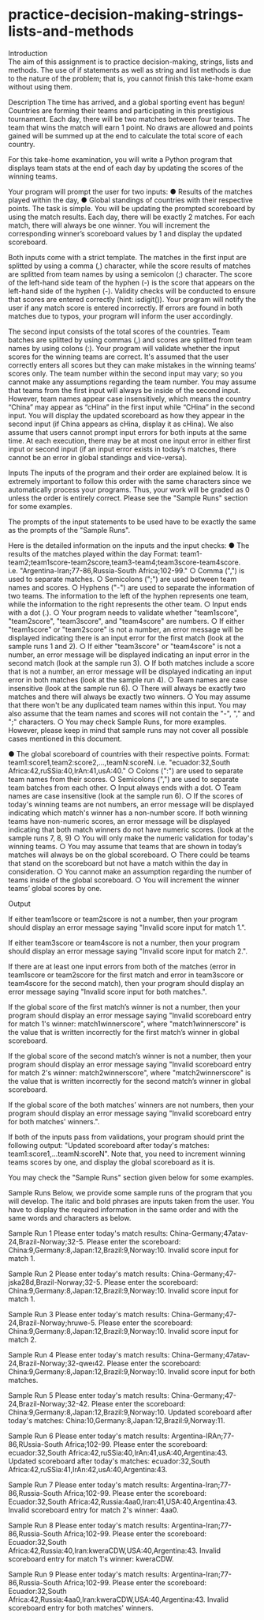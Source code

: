 # practice-decision-making-strings-lists-and-methods

Introduction									
The aim of this assignment is to practice decision-making, strings, lists and methods. The use of if statements as well as string and list methods is due to the nature of the problem; that is, you cannot finish this take-home exam without using them. 

Description
The time has arrived, and a global sporting event has begun! Countries are forming their teams and participating in this prestigious tournament. Each day, there will be two matches between four teams. The team that wins the match will earn 1 point. No draws are allowed and points gained will be summed up at the end to calculate the total score of each country.

For this take-home examination, you will write a Python program that displays team stats at the end of each day by updating the scores of the winning teams. 

Your program will prompt the user for two inputs:
●	Results of the matches played within the day,
●	Global standings of countries with their respective points.
The task is simple. You will be updating the prompted scoreboard by using the match results. Each day, there will be exactly 2 matches. For each match, there will always be one winner. You will increment the corresponding winner’s scoreboard values by 1 and display the updated scoreboard.

Both inputs come with a strict template. The matches in the first input are splitted by using a comma (,) character, while the score results of matches are splitted from team names by using a semicolon (;) character. The score of the left-hand side team of the hyphen (-) is the score that appears on the left-hand side of the hyphen (-). Validity checks will be conducted to ensure that scores are entered correctly (hint: isdigit()). Your program will notify the user if any match score is entered incorrectly. If errors are found in both matches due to typos, your program will inform the user accordingly.

The second input consists of the total scores of the countries. Team batches are splitted by using commas (,) and scores are splitted from team names by using colons (:). Your program will validate whether the input scores for the winning teams are correct. It's assumed that the user correctly enters all scores but they can make mistakes in the winning teams’ scores only. The team number within the second input may vary; so you cannot make any assumptions regarding the team number. You may assume that teams from the first input will always be inside of the second input. However, team names appear case insensitively, which means the country “China” may appear as “cHina” in the first input while “CHina” in the second input. You will display the updated scoreboard as how they appear in the second input (if China appears as cHina, display it as cHina). We also assume that users cannot prompt input errors for both inputs at the same time. At each execution, there may be at most one input error in either first input or second input (if an input error exists in today’s matches, there cannot be an error in global standings and vice-versa).

Inputs
The inputs of the program and their order are explained below. It is extremely important to follow this order with the same characters since we automatically process your programs. Thus, your work will be graded as 0 unless the order is entirely correct. Please see the "Sample Runs" section for some examples. 

The prompts of the input statements to be used have to be exactly the same as the prompts of the "Sample Runs".

Here is the detailed information on the inputs and the input checks:
●	The results of the matches played within the day
Format: team1-team2;team1score-team2score,team3-team4;team3score-team4score.	
	i.e. "Argentina-Iran;77-86,Russia-South Africa;102-99."
○	Comma (",") is used to separate matches.
○	Semicolons (";") are used between team names and scores.
○	Hyphens ("-") are used to separate the information of two teams. The information to the left of the hyphen represents one team, while the information to the right represents the other team.
○	Input ends with a dot (.).
○	Your program needs to validate whether "team1score", "team2score", "team3score", and "team4score" are numbers.
○	If either "team1score" or "team2score" is not a number, an error message will be displayed indicating there is an input error for the first match (look at the sample runs 1 and 2).
○	If either "team3score" or "team4score" is not a number, an error message will be displayed indicating an input error in the second match (look at the sample run 3).
○	If both matches include a score that is not a number, an error message will be displayed indicating an input error in both matches (look at the sample run 4).
○	Team names are case insensitive (look at the sample run 6).
○	There will always be exactly two matches and there will always be exactly two winners.
○	You may assume that there won't be any duplicated team names within this input. You may also assume that the team names and scores will not contain the "-", "," and ";" characters.
○	You may check Sample Runs, for more examples. However, please keep in mind that sample runs may not cover all possible cases mentioned in this document.

●	The global scoreboard of countries with their respective points.
Format: team1:score1,team2:score2,...,teamN:scoreN.
	i.e. "ecuador:32,South Africa:42,ruSSia:40,IrAn:41,usA:40."
○	Colons (":") are used to separate team names from their scores.
○	Semicolons (",") are used to separate team batches from each other.
○	Input always ends with a dot.
○	Team names are case insensitive (look at the sample run 6).
○	If the scores of today's winning teams are not numbers, an error message will be displayed indicating which match's winner has a non-number score. If both winning teams have non-numeric scores, an error message will be displayed indicating that both match winners do not have numeric scores. (look at the sample runs 7, 8, 9)
○	You will only make the numeric validation for today's winning teams.
○	You may assume that teams that are shown in today’s matches will always be on the global scoreboard.
○	There could be teams that stand on the scoreboard but not have a match within the day in consideration.
○	You cannot make an assumption regarding the number of teams inside of the global scoreboard.
○	You will increment the winner teams’ global scores by one.



Output

If either team1score or team2score is not a number, then your program should display an error message saying "Invalid score input for match 1.". 

If either team3score or team4score is not a number, then your program should display an error message saying "Invalid score input for match 2.". 

If there are at least one input errors from both of the matches (error in team1score or team2score for the first match and  error in team3score or team4score for the second match), then your program should display an error message saying "Invalid score input for both matches.".

If the global score of the first match’s winner is not a number, then your program should display an error message saying "Invalid scoreboard entry for match 1's winner: match1winnerscore", where "match1winnerscore" is the value that is written incorrectly for the first match’s winner in global scoreboard.

If the global score of the second match’s winner is not a number, then your program should display an error message saying "Invalid scoreboard entry for match 2's winner: match2winnerscore", where "match2winnerscore" is the value that is written incorrectly for the second match’s winner in global scoreboard.

If the global score of the both matches’ winners are not numbers, then your program should display an error message saying "Invalid scoreboard entry for both matches' winners.".

If both of the inputs pass from validations, your program should print the following output: "Updated scoreboard after today's matches: team1:score1,...teamN:scoreN". Note that, you need to increment winning teams scores by one, and display the global scoreboard as it is.

You may check the "Sample Runs" section given below for some examples.




Sample Runs
Below, we provide some sample runs of the program that you will develop. The italic and bold phrases are inputs taken from the user. You have to display the required information in the same order and with the same words and characters as below. 

Sample Run 1 
Please enter today's match results: China-Germany;47atav-24,Brazil-Norway;32-5.
Please enter the scoreboard: China:9,Germany:8,Japan:12,Brazil:9,Norway:10.
Invalid score input for match 1.

Sample Run 2
Please enter today's match results: China-Germany;47-jska28d,Brazil-Norway;32-5.
Please enter the scoreboard: China:9,Germany:8,Japan:12,Brazil:9,Norway:10.
Invalid score input for match 1.

Sample Run 3
Please enter today's match results: China-Germany;47-24,Brazil-Norway;hruwe-5.
Please enter the scoreboard: China:9,Germany:8,Japan:12,Brazil:9,Norway:10.
Invalid score input for match 2.

Sample Run 4
Please enter today's match results: China-Germany;47atav-24,Brazil-Norway;32-qweı42.
Please enter the scoreboard: China:9,Germany:8,Japan:12,Brazil:9,Norway:10.
Invalid score input for both matches.

Sample Run 5
Please enter today's match results: China-Germany;47-24,Brazil-Norway;32-42.
Please enter the scoreboard: China:9,Germany:8,Japan:12,Brazil:9,Norway:10.
Updated scoreboard after today's matches: China:10,Germany:8,Japan:12,Brazil:9,Norway:11.

Sample Run 6
Please enter today's match results: Argentina-IRAn;77-86,RUssia-South Africa;102-99.
Please enter the scoreboard: ecuador:32,South Africa:42,ruSSia:40,IrAn:41,usA:40,Argentina:43.
Updated scoreboard after today's matches: ecuador:32,South Africa:42,ruSSia:41,IrAn:42,usA:40,Argentina:43.

Sample Run 7
Please enter today's match results: Argentina-Iran;77-86,Russia-South Africa;102-99.
Please enter the scoreboard: Ecuador:32,South Africa:42,Russia:4aa0,Iran:41,USA:40,Argentina:43.
Invalid scoreboard entry for match 2's winner: 4aa0.

Sample Run 8
Please enter today's match results: Argentina-Iran;77-86,Russia-South Africa;102-99.
Please enter the scoreboard: Ecuador:32,South Africa:42,Russia:40,Iran:kweraCDW,USA:40,Argentina:43.
Invalid scoreboard entry for match 1's winner: kweraCDW.

Sample Run 9
Please enter today's match results: Argentina-Iran;77-86,Russia-South Africa;102-99.
Please enter the scoreboard: Ecuador:32,South Africa:42,Russia:4aa0,Iran:kweraCDW,USA:40,Argentina:43.
Invalid scoreboard entry for both matches' winners.
